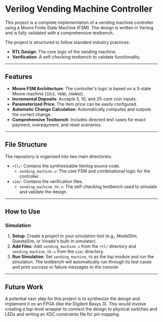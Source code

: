 # Verilog Vending Machine Controller

This project is a complete implementation of a vending machine controller using a Moore Finite State Machine (FSM). The design is written in Verilog and is fully validated with a comprehensive testbench.

The project is structured to follow standard industry practices:
* **RTL Design**: The core logic of the vending machine.
* **Verification**: A self-checking testbench to validate functionality.

---

## Features

* **Moore FSM Architecture**: The controller's logic is based on a 3-state Moore machine (`IDLE`, `VEND`, `CHANGE`).
* **Incremental Deposits**: Accepts 5, 10, and 25-cent coin inputs.
* **Parameterized Price**: The item price can be easily configured.
* **Automatic Change Calculation**: Automatically computes and outputs the correct change.
* **Comprehensive Testbench**: Includes directed test cases for exact payment, overpayment, and reset scenarios.

---

## File Structure

The repository is organized into two main directories:

* `rtl/`: Contains the synthesizable Verilog source code.
    * `vending_machine.v`: The core FSM and combinational logic for the controller.
* `sim/`: Contains the verification files.
    * `vending_machine_tb.v`: The self-checking testbench used to simulate and validate the design.

---

## How to Use

### Simulation

1.  **Setup**: Create a project in your simulation tool (e.g., ModelSim, QuestaSim, or Vivado's built-in simulator).
2.  **Add Files**: Add `vending_machine.v` from the `rtl/` directory and `vending_machine_tb.v` from the `sim/` directory.
3.  **Run Simulation**: Set `vending_machine_tb` as the top module and run the simulation. The testbench will automatically run through its test cases and print success or failure messages to the console.

---

## Future Work

A potential next step for this project is to synthesize the design and implement it on an FPGA (like the Digilent Basys 3). This would involve creating a top-level wrapper to connect the design to physical switches and LEDs and writing an XDC constraints file for pin mapping.

